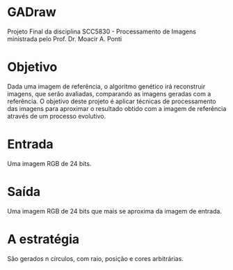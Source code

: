 # GADraw
Projeto Final da disciplina SCC5830 - Processamento de Imagens ministrada pelo Prof. Dr. Moacir A. Ponti

# Objetivo
Dada uma imagem de referência, o algoritmo genético irá reconstruir imagens, que serão avaliadas, comparando
as imagens geradas com a referência. O objetivo deste projeto é aplicar técnicas de processamento das imagens
para aproximar o resultado obtido com a imagem de referência através de um processo evolutivo. 

# Entrada
Uma imagem RGB de 24 bits.

# Saída
Uma imagem RGB de 24 bits que mais se aproxima da imagem de entrada.

# A estratégia
São gerados n círculos, com raio, posição e cores arbitrárias.

